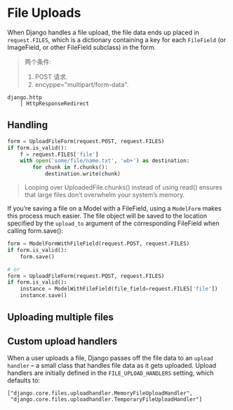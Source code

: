 # File Uploads

When Django handles a file upload, the file data ends up placed in `request.FILES`, which is a dictionary containing a key for each `FileField` (or ImageField, or other FileField subclass) in the form. 

> 两个条件:
> 1. POST 请求.
> 2. encyppe="multipart/form-data".

```
django.http
	| HttpResponseRedirect
```

## Handling


```python
form = UploadFileForm(request.POST, request.FILES)
if form.is_valid(): 
	f = request.FILES['file']
	with open('some/file/name.txt', 'wb+') as destination:
        for chunk in f.chunks():
            destination.write(chunk)
```

> Looping over UploadedFile.chunks() instead of using read() ensures that large files don’t overwhelm your system’s memory.


If you’re saving a file on a Model with a FileField, using a `ModelForm` makes this process much easier. The file object will be saved to the location specified by the `upload_to` argument of the corresponding FileField when calling form.save():

```python
form = ModelFormWithFileField(request.POST, request.FILES)
if form.is_valid():
    form.save()

# or
form = UploadFileForm(request.POST, request.FILES)
if form.is_valid():
    instance = ModelWithFileField(file_field=request.FILES['file'])
    instance.save()
```

## Uploading multiple files

## Custom upload handlers
When a user uploads a file, Django passes off the file data to an `upload handler` – a small class that handles file data as it gets uploaded. Upload handlers are initially defined in the `FILE_UPLOAD_HANDLERS` setting, which defaults to:

```
["django.core.files.uploadhandler.MemoryFileUploadHandler",
 "django.core.files.uploadhandler.TemporaryFileUploadHandler"]
```